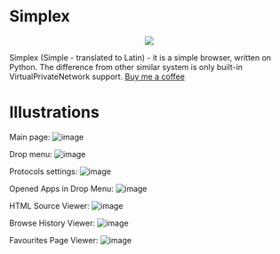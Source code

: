 # Simplex

<p align="center">
  <img src="https://user-images.githubusercontent.com/105108977/184349585-e8706b34-59c4-47a9-a81c-fa9072f74b56.png">
</p>

Simplex (Simple - translated to Latin) - it is a simple browser, written on Python. The difference from other similar system is only built-in VirtualPrivateNetwork support. <a href="https://www.buymeacoffee.com/softwarecoreink/">Buy me a coffee</a>

# Illustrations

Main page:
![image](https://user-images.githubusercontent.com/105108977/184525838-3395426f-99b3-4b20-88d0-c3e4f43febcd.png)

Drop menu:
![image](https://user-images.githubusercontent.com/105108977/184525911-d4d215eb-cf1b-4360-ad29-6ffa1b7dcc28.png)

Protocols settings:
![image](https://user-images.githubusercontent.com/105108977/184525880-52240b3f-c6b7-4650-b8e4-d9bcbd14ff9f.png)

Opened Apps in Drop Menu:
![image](https://user-images.githubusercontent.com/105108977/184525892-36232b2c-9575-4e12-a099-5afb32c286ad.png)

HTML Source Viewer:
![image](https://user-images.githubusercontent.com/105108977/184525947-5d21e333-0308-490a-b24c-160985621ef1.png)

Browse History Viewer:
![image](https://user-images.githubusercontent.com/105108977/184525986-346f6c44-f7e0-4457-bd1b-0a7ecf4b5d2c.png)

Favourites Page Viewer:
![image](https://user-images.githubusercontent.com/105108977/184526069-97285e76-9f84-4279-ab00-890f3f4ca0db.png)
